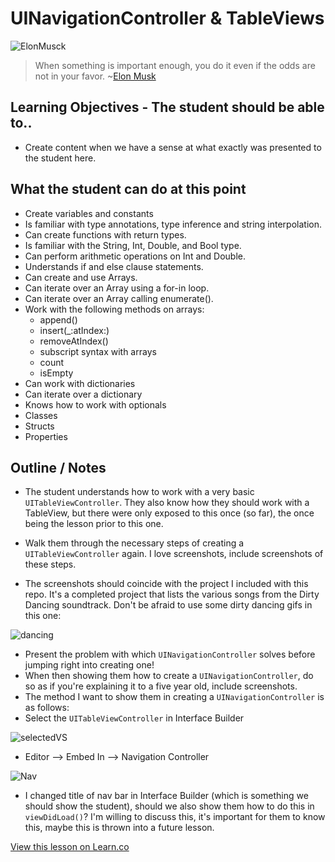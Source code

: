 # UINavigationController & TableViews

![ElonMusck](http://i.imgur.com/1i4lr5P.jpg?1)  

> When something is important enough, you do it even if the odds are not in your favor. ~[Elon Musk](https://en.wikipedia.org/wiki/Elon_Musk)
 

## Learning Objectives - The student should be able to..

* Create content when we have a sense at what exactly was presented to the student here.


## What the student can do at this point 

* Create variables and constants
* Is familiar with type annotations, type inference and string interpolation.
* Can create functions with return types.
* Is familiar with the String, Int, Double, and Bool type.
* Can perform arithmetic operations on Int and Double.
* Understands if and else clause statements.
* Can create and use Arrays.
* Can iterate over an Array using a for-in loop.
* Can iterate over an Array calling enumerate().
* Work with the following methods on arrays:
	* append()
	* insert(_:atIndex:)
	* removeAtIndex()
	* subscript syntax with arrays
	* count
	* isEmpty
* Can work with dictionaries 
* Can iterate over a dictionary
* Knows how to work with optionals
* Classes
* Structs
* Properties


## Outline / Notes

*  The student understands how to work with a very basic `UITableViewController`. They also know how they should work with a TableView, but there were only exposed to this once (so far), the once being the lesson prior to this one.
  
* Walk them through the necessary steps of creating a `UITableViewController` again. I love screenshots, include screenshots of these steps.

* The screenshots should coincide with the project I included with this repo. It's a completed project that lists the various songs from the Dirty Dancing soundtrack. Don't be afraid to use some dirty dancing gifs in this one:

![dancing](https://media.giphy.com/media/u5dIIXcW2I1gs/giphy.gif)

* Present the problem with which `UINavigationController` solves before jumping right into creating one!
* When then showing them how to create a `UINavigationController`, do so as if you're explaining it to a five year old, include screenshots.
* The method I want to show them in creating a `UINavigationController` is as follows:
* Select the `UITableViewController` in Interface Builder

![selectedVS](http://i.imgur.com/FgHDU6W.png)

* Editor --> Embed In --> Navigation Controller

![Nav](http://i.imgur.com/CrXYt3s.png)

* I changed title of nav bar in Interface Builder (which is something we should show the student), should we also show them how to do this in `viewDidLoad()`? I'm willing to discuss this, it's important for them to know this, maybe this is thrown into a future lesson.


<a href='https://learn.co/lessons/TableViewNav' data-visibility='hidden'>View this lesson on Learn.co</a>